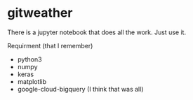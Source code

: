 # gitweather

There is a jupyter notebook that does all the work.  Just use it.

Requirment (that I remember) 
 - python3
 - numpy
 - keras
 - matplotlib
 - google-cloud-bigquery
 (I think that was all)
 
 
